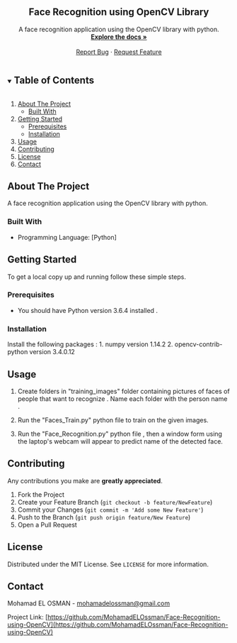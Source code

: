 <!-- PROJECT LOGO -->
<br />
<p align="center">

  <h2 align="center">Face Recognition using OpenCV Library</h2>

  <p align="center">
    A face recognition application using the OpenCV library with python.
    <br />
    <a href="https://github.com/MohamadELOssman/Face-Recognition-using-OpenCV"><strong>Explore the docs »</strong></a>
    <br />
    <br />
    <a href="https://github.com/MohamadELOssman/Face-Recognition-using-OpenCV/issues">Report Bug</a>
    ·
    <a href="https://github.com/MohamadELOssman/Face-Recognition-using-OpenCV/issues">Request Feature</a>
  </p>
</p>

<!-- TABLE OF CONTENTS -->
<details open="open">
  <summary><h2 style="display: inline-block">Table of Contents</h2></summary>
  <ol>
    <li>
      <a href="#about-the-project">About The Project</a>
      <ul>
        <li><a href="#built-with">Built With</a></li>
      </ul>
    </li>
    <li>
      <a href="#getting-started">Getting Started</a>
      <ul>
        <li><a href="#prerequisites">Prerequisites</a></li>
        <li><a href="#installation">Installation</a></li>
      </ul>
    </li>
    <li><a href="#usage">Usage</a></li>
    <li><a href="#contributing">Contributing</a></li>
    <li><a href="#license">License</a></li>
    <li><a href="#contact">Contact</a></li>
  </ol>
</details>

<!-- ABOUT THE PROJECT -->

## About The Project

<!-- [![Product Name Screen Shot][product-screenshot]](https://example.com) -->

A face recognition application using the OpenCV library with python.

### Built With

- Programming Language: [Python]


<!-- GETTING STARTED -->

## Getting Started

To get a local copy up and running follow these simple steps.

### Prerequisites

- You should have Python version 3.6.4 installed .

### Installation

Install the following packages :
    1. numpy version 1.14.2
    2. opencv-contrib-python version 3.4.0.12

<!-- USAGE EXAMPLES -->

## Usage

1. Create folders in "training_images" folder containing pictures of faces of people that want to recognize . Name each folder with the person name .

2. Run the "Faces_Train.py" python file to train on the given images.

3. Run the "Face_Recognition.py" python file , then a window form using the laptop's webcam will appear to predict name of the detected face.


<!-- CONTRIBUTING -->

## Contributing

Any contributions you make are **greatly appreciated**.

1. Fork the Project
2. Create your Feature Branch (`git checkout -b feature/NewFeature`)
3. Commit your Changes (`git commit -m 'Add some New Feature'`)
4. Push to the Branch (`git push origin feature/New Feature`)
5. Open a Pull Request

<!-- LICENSE -->

## License

Distributed under the MIT License. See `LICENSE` for more information.

<!-- CONTACT -->

## Contact

Mohamad EL OSMAN - mohamadelossman@gmail.com

Project Link: [https://github.com/MohamadELOssman/Face-Recognition-using-OpenCV](https://github.com/MohamadELOssman/Face-Recognition-using-OpenCV)

<!-- MARKDOWN LINKS & IMAGES -->
<!-- https://www.markdownguide.org/basic-syntax/#reference-style-links -->

[contributors-shield]: https://img.shields.io/github/contributors/github_username/repo.svg?style=for-the-badge
[contributors-url]: https://github.com/github_username/repo_name/graphs/contributors
[forks-shield]: https://img.shields.io/github/forks/github_username/repo.svg?style=for-the-badge
[forks-url]: https://github.com/github_username/repo_name/network/members
[stars-shield]: https://img.shields.io/github/stars/github_username/repo.svg?style=for-the-badge
[stars-url]: https://github.com/github_username/repo_name/stargazers
[issues-shield]: https://img.shields.io/github/issues/github_username/repo.svg?style=for-the-badge
[issues-url]: https://github.com/github_username/repo_name/issues
[license-shield]: https://img.shields.io/github/license/github_username/repo.svg?style=for-the-badge
[license-url]: https://github.com/github_username/repo_name/blob/master/LICENSE.txt
[linkedin-shield]: https://img.shields.io/badge/-LinkedIn-black.svg?style=for-the-badge&logo=linkedin&colorB=555
[linkedin-url]: https://linkedin.com/in/github_username
